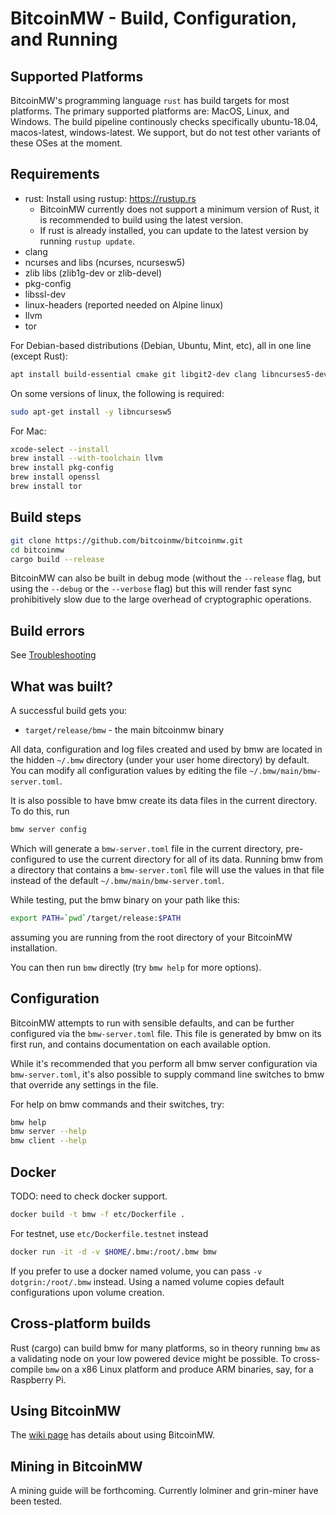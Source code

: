 # BitcoinMW - Build, Configuration, and Running

## Supported Platforms

BitcoinMW's programming language `rust` has build targets for most platforms.
The primary supported platforms are: MacOS, Linux, and Windows. The build pipeline continously checks specifically ubuntu-18.04, macos-latest, windows-latest. We support, but do not test other variants of these OSes at the moment.

## Requirements

* rust: Install using rustup: https://rustup.rs
  * BitcoinMW currently does not support a minimum version of Rust, it is recommended to build using the latest version.
  * If rust is already installed, you can update to the latest version by running `rustup update`.
* clang
* ncurses and libs (ncurses, ncursesw5)
* zlib libs (zlib1g-dev or zlib-devel)
* pkg-config
* libssl-dev
* linux-headers (reported needed on Alpine linux)
* llvm
* tor

For Debian-based distributions (Debian, Ubuntu, Mint, etc), all in one line (except Rust):

```sh
apt install build-essential cmake git libgit2-dev clang libncurses5-dev libncursesw5-dev zlib1g-dev pkg-config libssl-dev llvm tor
```

On some versions of linux, the following is required:

```sh
sudo apt-get install -y libncursesw5
```

For Mac:

```sh
xcode-select --install
brew install --with-toolchain llvm
brew install pkg-config
brew install openssl
brew install tor
```

## Build steps

```sh
git clone https://github.com/bitcoinmw/bitcoinmw.git
cd bitcoinmw
cargo build --release
```

BitcoinMW can also be built in debug mode (without the `--release` flag, but using the `--debug` or the `--verbose` flag) but this will render fast sync prohibitively slow due to the large overhead of cryptographic operations.

## Build errors

See [Troubleshooting](https://github.com/mimblewimble/docs/wiki/Troubleshooting)

## What was built?

A successful build gets you:

* `target/release/bmw` - the main bitcoinmw binary

All data, configuration and log files created and used by bmw are located in the hidden
`~/.bmw` directory (under your user home directory) by default. You can modify all configuration
values by editing the file `~/.bmw/main/bmw-server.toml`.

It is also possible to have bmw create its data files in the current directory. To do this, run

```sh
bmw server config
```

Which will generate a `bmw-server.toml` file in the current directory, pre-configured to use
the current directory for all of its data. Running bmw from a directory that contains a
`bmw-server.toml` file will use the values in that file instead of the default
`~/.bmw/main/bmw-server.toml`.

While testing, put the bmw binary on your path like this:

```sh
export PATH=`pwd`/target/release:$PATH
```

assuming you are running from the root directory of your BitcoinMW installation.

You can then run `bmw` directly (try `bmw help` for more options).

## Configuration

BitcoinMW attempts to run with sensible defaults, and can be further configured via
the `bmw-server.toml` file. This file is generated by bmw on its first run, and
contains documentation on each available option.

While it's recommended that you perform all bmw server configuration via
`bmw-server.toml`, it's also possible to supply command line switches to bmw that
override any settings in the file.

For help on bmw commands and their switches, try:

```sh
bmw help
bmw server --help
bmw client --help
```

## Docker

TODO: need to check docker support.

```sh
docker build -t bmw -f etc/Dockerfile .
```
For testnet, use `etc/Dockerfile.testnet` instead

```sh
docker run -it -d -v $HOME/.bmw:/root/.bmw bmw 
```
If you prefer to use a docker named volume, you can pass `-v dotgrin:/root/.bmw` instead.
Using a named volume copies default configurations upon volume creation.

## Cross-platform builds

Rust (cargo) can build bmw for many platforms, so in theory running `bmw`
as a validating node on your low powered device might be possible.
To cross-compile `bmw` on a x86 Linux platform and produce ARM binaries,
say, for a Raspberry Pi.

## Using BitcoinMW

The [wiki page](https://github.com/bitcoinmw/docs/wiki) has details about using BitcoinMW.

## Mining in BitcoinMW

A mining guide will be forthcoming. Currently lolminer and grin-miner have been tested.

